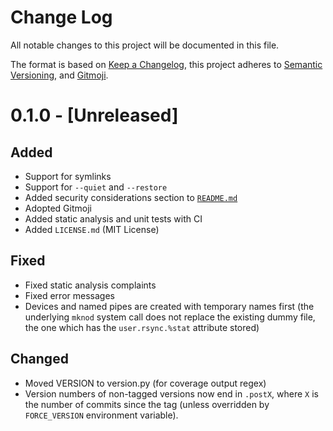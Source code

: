 # Change Log

All notable changes to this project will be documented in this file.

The format is based on [Keep a Changelog](https://keepachangelog.com/), this project adheres to
[Semantic Versioning](https://semver.org/), and [Gitmoji](https://gitmoji.carloscuesta.me/).

# 0.1.0 - [Unreleased]

## Added

- Support for symlinks
- Support for `--quiet` and `--restore`
- Added security considerations section to [`README.md`](./README.md)
- Adopted Gitmoji
- Added static analysis and unit tests with CI
- Added `LICENSE.md` (MIT License)

## Fixed

- Fixed static analysis complaints
- Fixed error messages
- Devices and named pipes are created with temporary names first (the underlying `mknod` system call
  does not replace the existing dummy file, the one which has the `user.rsync.%stat` attribute
  stored)

## Changed

- Moved VERSION to version.py (for coverage output regex)
- Version numbers of non-tagged versions now end in `.postX`, where `X` is the number of commits
  since the tag (unless overridden by `FORCE_VERSION` environment variable).
